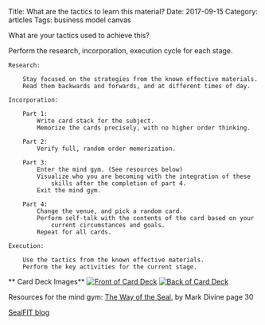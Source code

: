 Title: What are the tactics to learn this material?
Date:  2017-09-15
Category: articles
Tags: business model canvas


What are your tactics used to achieve this?

Perform the research, incorporation, execution cycle for each stage.

```
Research:

    Stay focused on the strategies from the known effective materials.
    Read them backwards and forwards, and at different times of day. 
    
Incorporation:

    Part 1: 
        Write card stack for the subject.
        Memorize the cards precisely, with no higher order thinking.

    Part 2:
        Verify full, random order memorization.

    Part 3:
        Enter the mind gym. (See resources below)
        Visualize who you are becoming with the integration of these
            skills after the completion of part 4.
        Exit the mind gym.

    Part 4:
        Change the venue, and pick a random card.
        Perform self-talk with the contents of the card based on your
            current circumstances and goals.
        Repeat for all cards.
            
Execution:

    Use the tactics from the known effective materials.
    Perform the key activities for the current stage.

```
** Card Deck Images**
[![Front of Card
Deck](/images/learning/thumbnails/learning_res_inc_exc_card_deck_front.jpg)](/images/learning/learning_res_inc_exc_card_deck_front.jpg)
[![Back of Card
Deck](/images/learning/thumbnails/learning_res_inc_exc_card_deck_back.jpg)](/images/learning/learning_res_inc_exc_card_deck_back.jpg)


Resources for the mind gym: [The Way of the Seal](https://www.amazon.com/Way-SEAL-Think-Warrior-Succeed/dp/1621451097), by Mark Divine page 30

[SealFIT blog](https://sealfit.com/sealfit-blog-visualizing-success-part-3-plus-a-peak-performance-exercise/)

